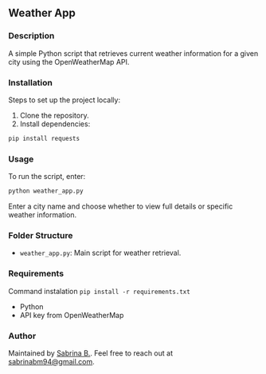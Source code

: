 ## Weather App

### Description

A simple Python script that retrieves current weather information for a given city using the OpenWeatherMap API.

### Installation

Steps to set up the project locally:

1. Clone the repository.
2. Install dependencies:

```bash
pip install requests
```

### Usage

To run the script, enter:

```bash
python weather_app.py
```

Enter a city name and choose whether to view full details or specific weather information.

### Folder Structure

- `weather_app.py`: Main script for weather retrieval.

### Requirements

Command instalation `pip install -r requirements.txt`

- Python
- API key from OpenWeatherMap

### Author

Maintained by [Sabrina B.](https://github.com/sabrinabm94/about/blob/main/README.md). Feel free to reach out at <sabrinabm94@gmail.com>.
